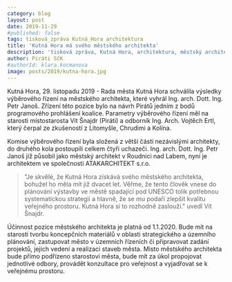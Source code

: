 ```yaml
---
category: blog
layout: post
date: 2019-11-29
#published: false
tags: tisková_zpráva Kutná_Hora architektura
title: 'Kutná Hora má svého městského architekta'
description: 'tisková zpráva, Kutná Hora, architektura, městský architekt' 
author: Piráti SčK
#authorId: klara.kocmanova 
image: posts/2019/kutna-hora.jpg
---
```


Kutná Hora, 29. listopadu 2019 - Rada města Kutná Hora schválila výsledky výběrového řízení na městského architekta, které vyhrál Ing. arch. Dott. Ing. Petr Janoš. Zřízení této pozice bylo na návrh Pirátů jedním z bodů programového prohlášení koalice. Parametry výběrového řízení měl na starosti místostarosta Vít Šnajdr (Piráti) a odborník Ing. Arch. Vojtěch Ertl, který čerpal ze zkušeností z Litomyšle, Chrudimi a Kolína.

Komise výběrového řízení byla složená z větší části nezávislými architekty, do druhého kola postoupili celkem čtyři uchazeči. Ing. arch. Dott. Ing. Petr Janoš již působil jako městský architekt v Roudnici nad Labem, nyní je architektem ve společnosti ATAKARCHITEKT s.r.o.

> "Je skvělé, že Kutná Hora získává svého městského architekta, bohužel ho měla mít již dvacet let. Věřme, že tento člověk vnese do plánování výstavby ve městě spadající pod UNESCO tolik potřebnou systematickou strategii a hlavně, že se mu podaří zlepšit kvalitu veřejného prostoru. Kutná Hora si to rozhodně zaslouží." uvedl Vít Šnajdr.

Účinnost pozice městského architekta je platná od 1.1.2020. Bude mít na starosti tvorbu koncepčních materiálů v oblasti strategického a územního plánování, zastupovat město v územních řízeních či připravovat zadání projektů, jejich vedení a realizaci staveb města. Místo městského architekta bude přímo podřízeno starostovi města, bude mít za úkol propojovat jednotlivé odbory, provádět konzultace pro veřejnost a vyjadřovat se k veřejnému prostoru.

